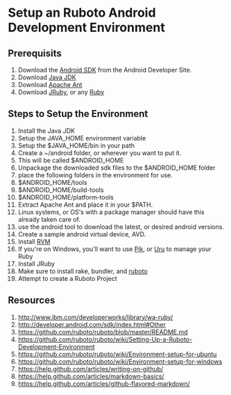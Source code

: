 # Setup an Ruboto Android Development Environment

## Prerequisits  

1. Download the [Android SDK](http://developer.android.com/sdk/index.html) from the Android Developer Site.
2. Download [Java JDK](http://www.oracle.com/technetwork/java/javase/downloads/index.html)
3. Download [Apache Ant](http://ant.apache.org/)
4. Download [JRuby](http://jruby.org/), or any [Ruby](https://www.ruby-lang.org/en/)

## Steps to Setup the Environment

1. Install the Java JDK
  1. Setup the JAVA_HOME environment variable
  2. Setup the $JAVA_HOME/bin in your path
2. Create a ~/android folder, or wherever you want to put it.
  1. This will be called $ANDROID_HOME
3. Unpackage the downloaded sdk files to the $ANDROID_HOME folder
4. place the following folders in the environment for use.
  1. $ANDROID_HOME/tools
  2. $ANDROID_HOME/build-tools
  3. $ANDROID_HOME/platform-tools
5. Extract Apache Ant and place it in your $PATH.
  1. Linux systems, or OS's with a package manager should have this already taken care of.  
6. use the android tool to download the latest, or desired android versions.
7. Create a sample android virtual device, AVD.
8. Install [RVM](https://rvm.io/)
  1. If you're on Windows, you'll want to use [Pik](https://github.com/vertiginous/pik), or [Uru](https://bitbucket.org/jonforums/uru) to manage your Ruby
9. Install JRuby
10. Make sure to install rake, bundler, and [ruboto](https://github.com/ruboto/ruboto)
11. Attempt to create a Ruboto Project

## Resources

1. http://www.ibm.com/developerworks/library/wa-ruby/
2. http://developer.android.com/sdk/index.html#Other
3. https://github.com/ruboto/ruboto/blob/master/README.md
4. https://github.com/ruboto/ruboto/wiki/Setting-Up-a-Ruboto-Development-Environment
5. https://github.com/ruboto/ruboto/wiki/Environment-setup-for-ubuntu
6. https://github.com/ruboto/ruboto/wiki/Environment-setup-for-windows
7. https://help.github.com/articles/writing-on-github/
8. https://help.github.com/articles/markdown-basics/
9. https://help.github.com/articles/github-flavored-markdown/
